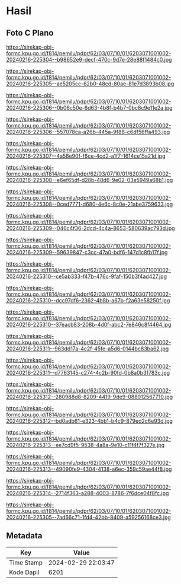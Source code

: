 # Hasil

## Foto C Plano

https://sirekap-obj-formc.kpu.go.id/f814/pemilu/pdpr/62/03/07/10/01/6203071001002-20240216-225304--b98652e9-decf-470c-9d7e-28e88f1484c0.jpg

https://sirekap-obj-formc.kpu.go.id/f814/pemilu/pdpr/62/03/07/10/01/6203071001002-20240216-225305--ae5205cc-62b0-48cd-80ae-81e7d3893b08.jpg

https://sirekap-obj-formc.kpu.go.id/f814/pemilu/pdpr/62/03/07/10/01/6203071001002-20240216-225306--0b06c50e-6d63-4b8f-b4b7-0bc8c9e11e2a.jpg

https://sirekap-obj-formc.kpu.go.id/f814/pemilu/pdpr/62/03/07/10/01/6203071001002-20240216-225306--557078ca-a26b-445a-9f88-c6df56ffa493.jpg

https://sirekap-obj-formc.kpu.go.id/f814/pemilu/pdpr/62/03/07/10/01/6203071001002-20240216-225307--4a58e90f-f6ce-4cd2-a1f7-1614ce15a21d.jpg

https://sirekap-obj-formc.kpu.go.id/f814/pemilu/pdpr/62/03/07/10/01/6203071001002-20240216-225308--e6ef65df-d28b-48d6-9e02-03e5949a68b1.jpg

https://sirekap-obj-formc.kpu.go.id/f814/pemilu/pdpr/62/03/07/10/01/6203071001002-20240216-225308--0ced7771-d680-4e6c-8c0e-21abe3759633.jpg

https://sirekap-obj-formc.kpu.go.id/f814/pemilu/pdpr/62/03/07/10/01/6203071001002-20240216-225309--046c4f36-2dcd-4c4a-8653-580639ac793d.jpg

https://sirekap-obj-formc.kpu.go.id/f814/pemilu/pdpr/62/03/07/10/01/6203071001002-20240216-225309--59639847-c3cc-47a0-bdf6-147d1c8fb17f.jpg

https://sirekap-obj-formc.kpu.go.id/f814/pemilu/pdpr/62/03/07/10/01/6203071001002-20240216-225310--ce5ab333-f47b-476c-9faf-150b3f4ad427.jpg

https://sirekap-obj-formc.kpu.go.id/f814/pemilu/pdpr/62/03/07/10/01/6203071001002-20240216-225310--dcc97df6-2362-4b8b-a67b-f2a63e58250f.jpg

https://sirekap-obj-formc.kpu.go.id/f814/pemilu/pdpr/62/03/07/10/01/6203071001002-20240216-225310--37eacb83-208b-4d0f-abc2-7e846c8f4464.jpg

https://sirekap-obj-formc.kpu.go.id/f814/pemilu/pdpr/62/03/07/10/01/6203071001002-20240216-225311--963dd17a-4c2f-45fe-a5d6-0144bc83ba62.jpg

https://sirekap-obj-formc.kpu.go.id/f814/pemilu/pdpr/62/03/07/10/01/6203071001002-20240216-225311--d7763145-c274-4c2b-90fd-0b8a0b31783c.jpg

https://sirekap-obj-formc.kpu.go.id/f814/pemilu/pdpr/62/03/07/10/01/6203071001002-20240216-225312--280988d8-8209-4419-9de9-088012567710.jpg

https://sirekap-obj-formc.kpu.go.id/f814/pemilu/pdpr/62/03/07/10/01/6203071001002-20240216-225312--bd0adb61-e323-4bb1-b4c9-879ed2c6e93d.jpg

https://sirekap-obj-formc.kpu.go.id/f814/pemilu/pdpr/62/03/07/10/01/6203071001002-20240216-225313--ee7cd9f5-9538-4a8a-9e10-c11f4f7f327e.jpg

https://sirekap-obj-formc.kpu.go.id/f814/pemilu/pdpr/62/03/07/10/01/6203071001002-20240216-225313--49090fe9-4304-4138-a6ec-359c59ae44f8.jpg

https://sirekap-obj-formc.kpu.go.id/f814/pemilu/pdpr/62/03/07/10/01/6203071001002-20240216-225314--2714f363-a288-4003-8786-7f6dce04f8fc.jpg

https://sirekap-obj-formc.kpu.go.id/f814/pemilu/pdpr/62/03/07/10/01/6203071001002-20240216-225305--7ad66c71-1fd4-42bb-8409-a59256168ce3.jpg


## Metadata

| Key        | Value               |
| ---------- | ------------------- |
| Time Stamp | 2024-02-29 22:03:47 |
| Kode Dapil | 6201                |



